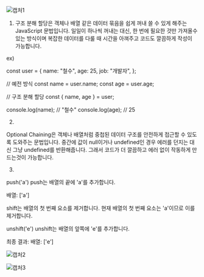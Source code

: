 ![캡처1](https://github.com/user-attachments/assets/0f218ce9-21ca-433e-8c82-f2b1dd563370)

1. 구조 분해 할당은 객체나 배열 같은 데이터 묶음을 쉽게 꺼내 쓸 수 있게 해주는 JavaScript 문법입니다. 일일이 하나씩 꺼내는 대신, 한 번에 필요한 것만 가져올수 있는 방식이며 복잡한 데이터를 다룰 때 시간을 아껴주고 코드도 깔끔하게 작성이 가능합니다.

ex)

const user = {
  name: "철수",
  age: 25,
  job: "개발자",
};

// 예전 방식
const name = user.name;
const age = user.age;

// 구조 분해 할당
const { name, age } = user;

console.log(name); // "철수"
console.log(age);  // 25

2.
Optional Chaining은 객체나 배열처럼 중첩된 데이터 구조를 안전하게 접근할 수 있도록 도와주는 문법입니다. 중간에 값이 null이거나 undefined인 경우 에러를 던지는 대신 그냥 undefined를 반환해줍니다. 그래서 코드가 더 깔끔하고 에러 없이 작동하게 만드는것이 가능합니다.

3.
push('a')
push는 배열의 끝에 'a'를 추가합니다.

배열: ['a']

shift는 배열의 첫 번째 요소를 제거합니다.
현재 배열의 첫 번째 요소는 'a'이므로 이를 제거합니다.

unshift('e')
unshift는 배열의 앞쪽에 'e'를 추가합니다.

최종 결과:
배열: ['e']





![캡처2](https://github.com/user-attachments/assets/2bd2c66b-48ff-4879-8113-632c3ac05b52)









![캡처3](https://github.com/user-attachments/assets/351009a4-a133-47aa-b75a-c3262255f4ab)
